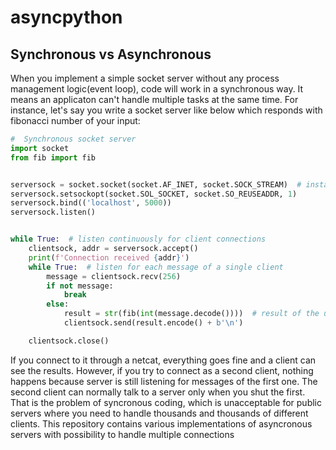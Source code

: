# asyncpython

## Synchronous vs Asynchronous
When you implement a simple socket server without any process management logic(event loop), code will work in a synchronous way. 
It means an applicaton can't handle multiple tasks at the same time. For instance, let's say you write a socket server like below
which responds with fibonacci number of your input:


```python
#  Synchronous socket server
import socket
from fib import fib


serversock = socket.socket(socket.AF_INET, socket.SOCK_STREAM)  # instance of server socket
serversock.setsockopt(socket.SOL_SOCKET, socket.SO_REUSEADDR, 1)
serversock.bind(('localhost', 5000))
serversock.listen()


while True:  # listen continuously for client connections
    clientsock, addr = serversock.accept()
    print(f'Connection received {addr}')
    while True:  # listen for each message of a single client
        message = clientsock.recv(256)
        if not message:
            break
        else:
            result = str(fib(int(message.decode())))  # result of the user input
            clientsock.send(result.encode() + b'\n')

    clientsock.close()
```

If you connect to it through a netcat, everything goes fine and a client can see the results. However, if you try to connect as a
second client, nothing happens because server is still listening for messages of the first one. The second client can normally
talk to a server only when you shut the first. That is the problem of syncronous coding, which is unacceptable for public servers
where you need to handle thousands and thousands of different clients. This repository contains various implementations of asyncronous servers with
possibility to handle multiple connections
